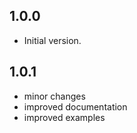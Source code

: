 ## 1.0.0

- Initial version.

## 1.0.1

- minor changes
- improved documentation
- improved examples
